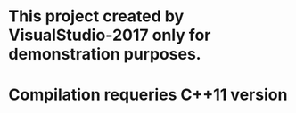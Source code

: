 # This project created by VisualStudio-2017 only for demonstration purposes.
# Compilation requeries C++11 version
